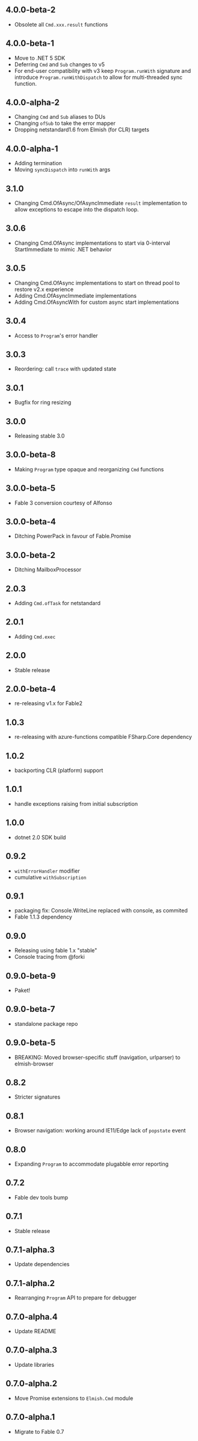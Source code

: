 ## 4.0.0-beta-2
* Obsolete all `Cmd.xxx.result` functions

## 4.0.0-beta-1
* Move to .NET 5 SDK
* Deferring `Cmd` and `Sub` changes to v5
* For end-user compatibility with v3 keep `Program.runWith` signature and introduce `Program.runWithDispatch` to allow for multi-threaded sync function.

## 4.0.0-alpha-2
* Changing `Cmd` and `Sub` aliases to DUs
* Changing `ofSub` to take the error mapper
* Dropping netstandard1.6 from Elmish (for CLR) targets

## 4.0.0-alpha-1

* Adding termination
* Moving `syncDispatch` into `runWith` args

## 3.1.0
* Changing Cmd.OfAsync/OfAsyncImmediate `result` implementation to allow exceptions to escape into the dispatch loop.

## 3.0.6

* Changing Cmd.OfAsync implementations to start via 0-interval StartImmediate to mimic .NET behavior

## 3.0.5

* Changing Cmd.OfAsync implementations to start on thread pool to restore v2.x experience
* Adding Cmd.OfAsyncImmediate implementations
* Adding Cmd.OfAsyncWith for custom async start implementations

## 3.0.4

* Access to `Program`'s error handler

## 3.0.3

* Reordering: call `trace` with updated state

## 3.0.1

* Bugfix for ring resizing

## 3.0.0

* Releasing stable 3.0

## 3.0.0-beta-8

* Making `Program` type opaque and reorganizing `Cmd` functions

## 3.0.0-beta-5

* Fable 3 conversion courtesy of Alfonso

## 3.0.0-beta-4

* Ditching PowerPack in favour of Fable.Promise

## 3.0.0-beta-2

* Ditching MailboxProcessor

## 2.0.3

* Adding `Cmd.ofTask` for netstandard

## 2.0.1

* Adding `Cmd.exec`

## 2.0.0

* Stable release

## 2.0.0-beta-4

* re-releasing v1.x for Fable2

## 1.0.3

* re-releasing with azure-functions compatible FSharp.Core dependency

## 1.0.2

* backporting CLR (platform) support

## 1.0.1

* handle exceptions raising from initial subscription

## 1.0.0

* dotnet 2.0 SDK build

## 0.9.2

* `withErrorHandler` modifier
* cumulative `withSubscription`

## 0.9.1

* packaging fix: Console.WriteLine replaced with console, as commited
* Fable 1.1.3 dependency

## 0.9.0

* Releasing using fable 1.x "stable"
* Console tracing from @forki

## 0.9.0-beta-9

* Paket!

## 0.9.0-beta-7

* standalone package repo

## 0.9.0-beta-5

* BREAKING: Moved browser-specific stuff (navigation, urlparser) to elmish-browser

## 0.8.2

* Stricter signatures

## 0.8.1

* Browser navigation: working around IE11/Edge lack of `popstate` event

## 0.8.0

* Expanding `Program` to accommodate plugabble error reporting

## 0.7.2

* Fable dev tools bump

## 0.7.1

* Stable release

## 0.7.1-alpha.3

* Update dependencies

## 0.7.1-alpha.2

* Rearranging `Program` API to prepare for debugger

## 0.7.0-alpha.4

* Update README

## 0.7.0-alpha.3

* Update libraries

## 0.7.0-alpha.2

* Move Promise extensions to `Elmish.Cmd` module

## 0.7.0-alpha.1

* Migrate to Fable 0.7
